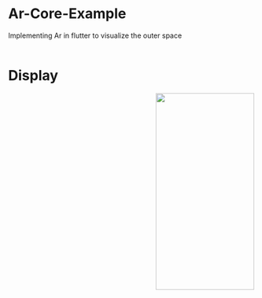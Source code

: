 # Ar-Core-Example
Implementing Ar in flutter to visualize the outer space
<br /><br />
# Display
<img align='center' src = 'assets/ar.gif' height = 400 width = 200 hspace=300 >
 
